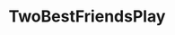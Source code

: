 ---
title: TwoBestFriendsPlay
crosslinks:
- youtubefactsbot
- livven
- u_imguralbumbot
- anti_gif_bot
- tmsbmeta
- autotldr
- PeachSaliva
- anime
- MassdropBot
- Games
- StardustCrusaders
- gaming
- autourbanbot
- metalgearsolid
- nier
- samuraijack
- IAmA
- Kappa
- darksouls
- Berserk
---